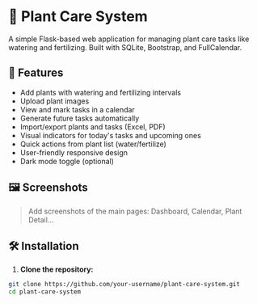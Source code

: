 # 🌿 Plant Care System

A simple Flask-based web application for managing plant care tasks like watering and fertilizing. Built with SQLite, Bootstrap, and FullCalendar.

## 🚀 Features

- Add plants with watering and fertilizing intervals
- Upload plant images
- View and mark tasks in a calendar
- Generate future tasks automatically
- Import/export plants and tasks (Excel, PDF)
- Visual indicators for today's tasks and upcoming ones
- Quick actions from plant list (water/fertilize)
- User-friendly responsive design
- Dark mode toggle (optional)

## 🖼️ Screenshots

> Add screenshots of the main pages: Dashboard, Calendar, Plant Detail...

## 🛠️ Installation

1. **Clone the repository:**

```bash
git clone https://github.com/your-username/plant-care-system.git
cd plant-care-system
